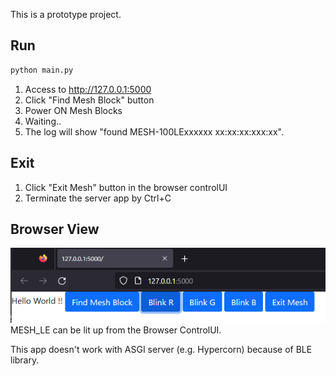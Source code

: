 This is a prototype project.

## Run 

```bash
python main.py
```

1. Access to http://127.0.0.1:5000
2. Click "Find Mesh Block" button
3. Power ON Mesh Blocks
4. Waiting..
5. The log will show "found MESH-100LExxxxxx xx:xx:xx:xxx:xx".

## Exit
1. Click "Exit Mesh" button in the browser controlUI
2. Terminate the server app by Ctrl+C

## Browser View

![](./img/browser.png)
MESH_LE can be lit up from the Browser ControlUI.

This app doesn't work with ASGI server (e.g. Hypercorn)
because of BLE library.